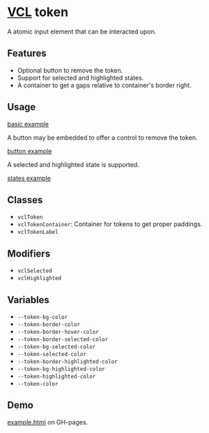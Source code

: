 # [VCL](https://github.com/vcl/vcl/doc) token

A atomic input element that can be interacted upon.

## Features

- Optional button to remove the token.
- Support for selected and highlighted states.
- A container to get a gaps relative to container's border right.

## Usage

[basic example](/demo/example-basic.html)

A button may be embedded to offer a control to remove the token.

[button example](/demo/example-button.html)

A selected and highlighted state is supported.

[states example](/demo/example-states.html)

## Classes

- `vclToken`
- `vclTokenContainer`: Container for tokens to get proper paddings.
- `vclTokenLabel`

## Modifiers

- `vclSelected`
- `vclHighlighted`

## Variables

- `--token-bg-color`
- `--token-border-color`
- `--token-border-hover-color`
- `--token-border-selected-color`
- `--token-bg-selected-color`
- `--token-selected-color`
- `--token-border-highlighted-color`
- `--token-bg-highlighted-color`
- `--token-highlighted-color`
- `--token-color`

## Demo

[example.html](/demo/example.html) on GH-pages.
